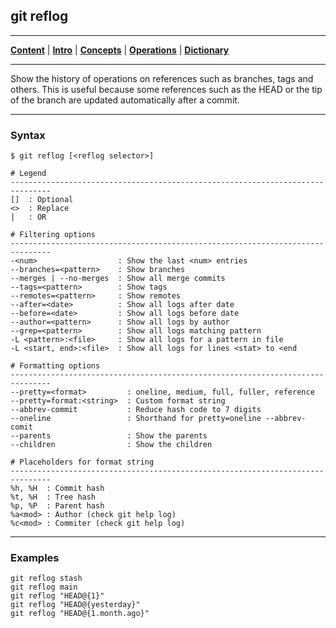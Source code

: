 ## git reflog
________________________________________________________________________________
[**Content**](../../README.md) |
[**Intro**](../../01-Introduction/introduction.md) |
[**Concepts**](../../02-Concepts/concepts.md) |
[**Operations**](../../03-Operations/operations.md) |
[**Dictionary**](../../04-Appendix/dictionary.md)
________________________________________________________________________________

Show the history of operations on references such as branches, tags and 
others. This is useful because some references such as the HEAD or the tip 
of the branch are updated automatically after a commit.

-------------------------------------------------------------------------------
### Syntax
```
$ git reflog [<reflog selector>]

# Legend
-------------------------------------------------------------------------------
[]  : Optional
<>  : Replace
|   : OR

# Filtering options
-------------------------------------------------------------------------------
-<num>                  : Show the last <num> entries
--branches=<pattern>    : Show branches
--merges | --no-merges  : Show all merge commits
--tags=<pattern>        : Show tags
--remotes=<pattern>     : Show remotes  
--after=<date>          : Show all logs after date
--before=<date>         : Show all logs before date
--author=<pattern>      : Show all logs by author
--grep=<pattern>        : Show all logs matching pattern
-L <pattern>:<file>     : Show all logs for a pattern in file
-L <start, end>:<file>  : Show all logs for lines <stat> to <end  

# Formatting options
-------------------------------------------------------------------------------
--pretty=<format>         : oneline, medium, full, fuller, reference
--pretty=format:<string>  : Custom format string
--abbrev-commit           : Reduce hash code to 7 digits
--oneline                 : Shorthand for pretty=oneline --abbrev-comit 
--parents                 : Show the parents 
--children                : Show the children

# Placeholders for format string
-------------------------------------------------------------------------------
%h, %H  : Commit hash
%t, %H  : Tree hash
%p, %P  : Parent hash
%a<mod> : Author (check git help log)
%c<mod> : Commiter (check git help log)  
```

-------------------------------------------------------------------------------
### Examples
```shell
git reflog stash
git reflog main
git reflog "HEAD@{1}"
git reflog "HEAD@{yesterday}"
git reflog "HEAD@{1.month.ago}"
```